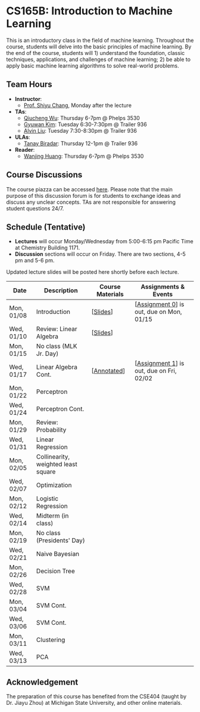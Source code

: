 # CS165B: Introduction to Machine Learning

This is an introductory class in the field of machine learning. Throughout the course, students will delve into the basic principles of machine learning. By the end of the course, students will 1) understand the foundation, classic techniques, applications, and challenges of machine learning; 2) be able to apply basic machine learning algorithms to solve real-world problems.

## Team Hours
- **Instructor**: 
	- [Prof. Shiyu Chang](https://code-terminator.github.io/), Monday after the lecture
- **TAs**:
	- [Qiucheng Wu](https://wuqiuche.github.io): Thursday 6-7pm @ Phelps 3530
	- [Gyuwan Kim](https://gyuwankim.github.io/): Tuesday 6:30-7:30pm @ Trailer 936
	- [Alvin Liu](): Tuesday 7:30-8:30pm @ Trailer 936
- **ULAs**:
	- [Tanay Biradar](https://tanaybiradar.com): Thursday 12-1pm @ Trailer 936
- **Reader**:
	- [Wanjing Huang](): Thursday 6-7pm @ Phelps 3530 


## Course Discussions

The course piazza can be accessed [here](https://piazza.com/ucsb/winter2024/cs165b). Please note that the main purpose of this discussion forum is for students to exchange ideas and discuss any unclear concepts.  TAs are not responsible for answering student questions 24/7.

## Schedule (Tentative)
- **Lectures** will occur Monday/Wednesday from 5:00-6:15 pm Pacific Time at Chemistry Building 1171.
- **Discussion** sections will occur on Friday.  There are two sections, 4-5 pm and 5-6 pm.

Updated lecture slides will be posted here shortly before each lecture. 

| Date         | Description               |Course Materials | Assignments & Events       |
|--------------|---------------------------|-|--------------------------------------------|
| Mon, 01/08   | Introduction              | [[Slides](https://ucsb.instructure.com/courses/18193/files?preview=2080493)]   |[[Assignment 0](https://ucsb.instructure.com/courses/18193/files/folder/Assignments?preview=2078792)] is out, due on Mon, 01/15                            |
| Wed, 01/10   | Review: Linear Algebra    | [[Slides](https://ucsb.instructure.com/courses/18193/files?preview=2093217)] |                           |
| Mon, 01/15   | No class (MLK Jr. Day)    | |                   |
| Wed, 01/17   | Linear Algebra Cont.      | [[Annotated](https://ucsb.instructure.com/courses/18193/files?preview=2129062)] |[[Assignment 1](https://ucsb.instructure.com/courses/18193/files/folder/Assignments?preview=2126629)] is out, due on Fri, 02/02                                            |
| Mon, 01/22   | Perceptron                | |                           |
| Wed, 01/24   | Perceptron Cont.          | |                  |
| Mon, 01/29   | Review: Probability       | |                                            |
| Wed, 01/31   | Linear Regression         | |                          |
| Mon, 02/05   | Collinearity, weighted least square | |           |
| Wed, 02/07   | Optimization              | |                                            |
| Mon, 02/12   | Logistic Regression                   | |                                            |
| Wed, 02/14   | Midterm (in class)        | |    |
| Mon, 02/19   | No class (Presidents' Day)| |                                            |
| Wed, 02/21   | Naive Bayesian            | |                                            |
| Mon, 02/26   | Decision Tree             | |                                            |
| Wed, 02/28   | SVM                       | | |
| Mon, 03/04   | SVM Cont.                 | |                                            |
| Wed, 03/06   | SVM Cont.                 | |                                            |
| Mon, 03/11   | Clustering                | |                                            |
| Wed, 03/13   | PCA                       | |                  |

## Acknowledgement
The preparation of this course has benefited from the CSE404 (taught by Dr. Jiayu Zhou) at Michigan State University, and other online materials. 
